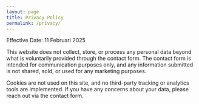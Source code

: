 ```yaml
---
layout: page
title: Privacy Policy
permalink: /privacy/
---
```


Effective Date: 11 Februari 2025

This website does not collect, store, or process any personal data beyond what is voluntarily provided through the contact form. The contact form is intended for communication purposes only, and any information submitted is not shared, sold, or used for any marketing purposes.

Cookies are not used on this site, and no third-party tracking or analytics tools are implemented. If you have any concerns about your data, please reach out via the contact form.
